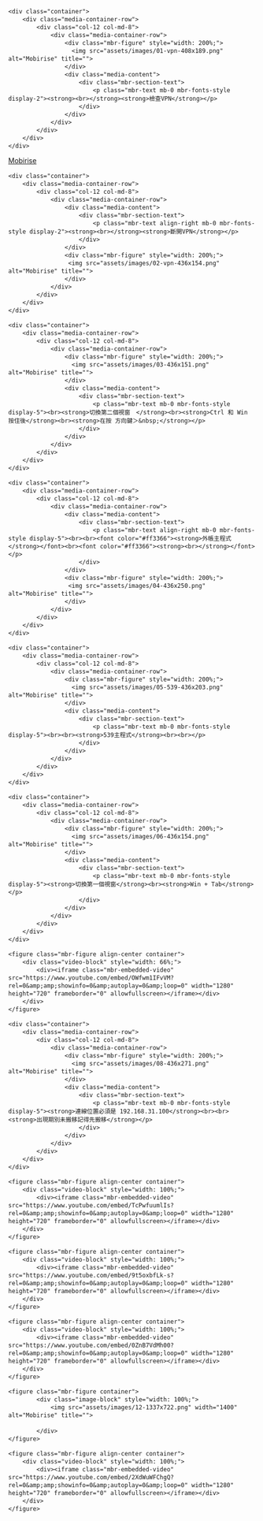 <!DOCTYPE html>
<html >
<head>
  <!-- Site made with Mobirise Website Builder v4.7.8, https://mobirise.com -->
  <meta charset="UTF-8">
  <meta http-equiv="X-UA-Compatible" content="IE=edge">
  <meta name="generator" content="Mobirise v4.7.8, mobirise.com">
  <meta name="viewport" content="width=device-width, initial-scale=1, minimum-scale=1">
  <link rel="shortcut icon" href="assets/images/logo4.png" type="image/x-icon">
  <meta name="description" content="">
  <title>Home</title>
  <link rel="stylesheet" href="assets/tether/tether.min.css">
  <link rel="stylesheet" href="assets/bootstrap/css/bootstrap.min.css">
  <link rel="stylesheet" href="assets/bootstrap/css/bootstrap-grid.min.css">
  <link rel="stylesheet" href="assets/bootstrap/css/bootstrap-reboot.min.css">
  <link rel="stylesheet" href="assets/animatecss/animate.min.css">
  <link rel="stylesheet" href="assets/theme/css/style.css">
  <link rel="stylesheet" href="assets/mobirise/css/mbr-additional.css" type="text/css">
  
  
  
</head>
<body>
  <section class="mbr-section content6 cid-uqcjp3zvFH" id="content6-g">
    
     
    
    <div class="container">
        <div class="media-container-row">
            <div class="col-12 col-md-8">
                <div class="media-container-row">
                    <div class="mbr-figure" style="width: 200%;">
                      <img src="assets/images/01-vpn-408x189.png" alt="Mobirise" title="">  
                    </div>
                    <div class="media-content">
                        <div class="mbr-section-text">
                            <p class="mbr-text mb-0 mbr-fonts-style display-2"><strong><br></strong><strong>檢查VPN</strong></p>
                        </div>
                    </div>
                </div>
            </div>
        </div>
    </div>
</section>

<section class="engine"><a href="https://mobirise.me">Mobirise</a></section><section class="mbr-section content7 cid-uqcjH77wXx" id="content7-h">
          
    

    <div class="container">
        <div class="media-container-row">
            <div class="col-12 col-md-8">
                <div class="media-container-row">
                    <div class="media-content">
                        <div class="mbr-section-text">
                            <p class="mbr-text align-right mb-0 mbr-fonts-style display-2"><strong><br></strong><strong>斷開VPN</strong></p>
                        </div>
                    </div>
                    <div class="mbr-figure" style="width: 200%;">
                     <img src="assets/images/02-vpn-436x154.png" alt="Mobirise" title="">  
                    </div>
                </div>
            </div>
        </div>
    </div>
</section>

<section class="mbr-section content6 cid-uqclK97naR" id="content6-i">
    
     
    
    <div class="container">
        <div class="media-container-row">
            <div class="col-12 col-md-8">
                <div class="media-container-row">
                    <div class="mbr-figure" style="width: 200%;">
                      <img src="assets/images/03-436x151.png" alt="Mobirise" title="">  
                    </div>
                    <div class="media-content">
                        <div class="mbr-section-text">
                            <p class="mbr-text mb-0 mbr-fonts-style display-5"><br><strong>切換第二個視窗　</strong><br><strong>Ctrl 和 Win 按住後</strong><br><strong>在按 方向鍵＞&nbsp;</strong></p>
                        </div>
                    </div>
                </div>
            </div>
        </div>
    </div>
</section>

<section class="mbr-section content7 cid-uqcmoVlqlS" id="content7-j">
          
    

    <div class="container">
        <div class="media-container-row">
            <div class="col-12 col-md-8">
                <div class="media-container-row">
                    <div class="media-content">
                        <div class="mbr-section-text">
                            <p class="mbr-text align-right mb-0 mbr-fonts-style display-5"><br><br><font color="#ff3366"><strong>外帳主程式</strong></font><br><font color="#ff3366"><strong><br></strong></font></p>
                        </div>
                    </div>
                    <div class="mbr-figure" style="width: 200%;">
                     <img src="assets/images/04-436x250.png" alt="Mobirise" title="">  
                    </div>
                </div>
            </div>
        </div>
    </div>
</section>

<section class="mbr-section content6 cid-uqcnChp8VD" id="content6-k">
    
     
    
    <div class="container">
        <div class="media-container-row">
            <div class="col-12 col-md-8">
                <div class="media-container-row">
                    <div class="mbr-figure" style="width: 200%;">
                      <img src="assets/images/05-539-436x203.png" alt="Mobirise" title="">  
                    </div>
                    <div class="media-content">
                        <div class="mbr-section-text">
                            <p class="mbr-text mb-0 mbr-fonts-style display-5"><br><br><strong>539主程式</strong><br><br></p>
                        </div>
                    </div>
                </div>
            </div>
        </div>
    </div>
</section>

<section class="mbr-section content6 cid-uqcp0JRVMk" id="content6-l">
    
     
    
    <div class="container">
        <div class="media-container-row">
            <div class="col-12 col-md-8">
                <div class="media-container-row">
                    <div class="mbr-figure" style="width: 200%;">
                      <img src="assets/images/06-436x154.png" alt="Mobirise" title="">  
                    </div>
                    <div class="media-content">
                        <div class="mbr-section-text">
                            <p class="mbr-text mb-0 mbr-fonts-style display-5"><strong>切換第一個視窗</strong><br><strong>Win + Tab</strong></p>
                        </div>
                    </div>
                </div>
            </div>
        </div>
    </div>
</section>

<section class="cid-uqcq1pVGxE" id="video1-n">

    
    
    <figure class="mbr-figure align-center container">
        <div class="video-block" style="width: 66%;">
            <div><iframe class="mbr-embedded-video" src="https://www.youtube.com/embed/OWfwm1IFvVM?rel=0&amp;amp;showinfo=0&amp;autoplay=0&amp;loop=0" width="1280" height="720" frameborder="0" allowfullscreen></iframe></div>
        </div>
    </figure>
</section>

<section class="mbr-section content6 cid-uqctuA9nXc" id="content6-o">
    
     
    
    <div class="container">
        <div class="media-container-row">
            <div class="col-12 col-md-8">
                <div class="media-container-row">
                    <div class="mbr-figure" style="width: 200%;">
                      <img src="assets/images/08-436x271.png" alt="Mobirise" title="">  
                    </div>
                    <div class="media-content">
                        <div class="mbr-section-text">
                            <p class="mbr-text mb-0 mbr-fonts-style display-5"><strong>連線位置必須是 192.168.31.100</strong><br><br><strong>出現期別未搬移記得先搬移</strong></p>
                        </div>
                    </div>
                </div>
            </div>
        </div>
    </div>
</section>

<section class="cid-uqctRwZ9pC" id="video1-q">

    
    
    <figure class="mbr-figure align-center container">
        <div class="video-block" style="width: 100%;">
            <div><iframe class="mbr-embedded-video" src="https://www.youtube.com/embed/TcPwfuumlIs?rel=0&amp;amp;showinfo=0&amp;autoplay=0&amp;loop=0" width="1280" height="720" frameborder="0" allowfullscreen></iframe></div>
        </div>
    </figure>
</section>

<section class="cid-uqcu3E0uqi" id="video1-r">

    
    
    <figure class="mbr-figure align-center container">
        <div class="video-block" style="width: 100%;">
            <div><iframe class="mbr-embedded-video" src="https://www.youtube.com/embed/9t5oxbfLk-s?rel=0&amp;amp;showinfo=0&amp;autoplay=0&amp;loop=0" width="1280" height="720" frameborder="0" allowfullscreen></iframe></div>
        </div>
    </figure>
</section>

<section class="cid-uqcubr3Nc4" id="video1-s">

    
    
    <figure class="mbr-figure align-center container">
        <div class="video-block" style="width: 100%;">
            <div><iframe class="mbr-embedded-video" src="https://www.youtube.com/embed/0ZnB7VdMh00?rel=0&amp;amp;showinfo=0&amp;autoplay=0&amp;loop=0" width="1280" height="720" frameborder="0" allowfullscreen></iframe></div>
        </div>
    </figure>
</section>

<section class="cid-uqcunvL7sr" id="image1-u">

    

    <figure class="mbr-figure container">
            <div class="image-block" style="width: 100%;">
                <img src="assets/images/12-1337x722.png" width="1400" alt="Mobirise" title="">
                
            </div>
    </figure>
</section>

<section class="cid-uqcuDEZBEh" id="video1-v">

    
    
    <figure class="mbr-figure align-center container">
        <div class="video-block" style="width: 100%;">
            <div><iframe class="mbr-embedded-video" src="https://www.youtube.com/embed/2XdWuWFChgQ?rel=0&amp;amp;showinfo=0&amp;autoplay=0&amp;loop=0" width="1280" height="720" frameborder="0" allowfullscreen></iframe></div>
        </div>
    </figure>
</section>


  <script src="assets/web/assets/jquery/jquery.min.js"></script>
  <script src="assets/popper/popper.min.js"></script>
  <script src="assets/tether/tether.min.js"></script>
  <script src="assets/bootstrap/js/bootstrap.min.js"></script>
  <script src="assets/smoothscroll/smooth-scroll.js"></script>
  <script src="assets/viewportchecker/jquery.viewportchecker.js"></script>
  <script src="assets/theme/js/script.js"></script>
  <script src="assets/formoid/formoid.min.js"></script>
  
  
 <div id="scrollToTop" class="scrollToTop mbr-arrow-up"><a style="text-align: center;"><i></i></a></div>
    <input name="animation" type="hidden">
  </body>
</html>
